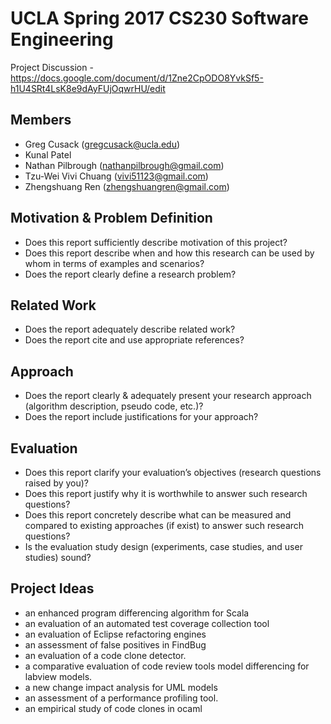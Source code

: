 # UCLA Spring 2017 CS230 Software Engineering
Project Discussion - https://docs.google.com/document/d/1Zne2CpODO8YvkSf5-h1U4SRt4LsK8e9dAyFUjOqwrHU/edit

## Members
- Greg Cusack (gregcusack@ucla.edu)
- Kunal Patel
- Nathan Pilbrough (nathanpilbrough@gmail.com)
- Tzu-Wei Vivi Chuang (vivi51123@gmail.com)
- Zhengshuang Ren (zhengshuangren@gmail.com)

## Motivation & Problem Definition
- Does this report sufficiently describe motivation of this project?
- Does this report describe when and how this research can be used by whom in terms of examples and scenarios?
- Does the report clearly define a research problem?

## Related Work
- Does the report adequately describe related work?
- Does the report cite and use appropriate references?

## Approach
- Does the report clearly & adequately present your research approach (algorithm description, pseudo code, etc.)?
- Does the report include justifications for your approach?

## Evaluation
- Does this report clarify your evaluation’s objectives (research questions raised by you)?
- Does this report justify why it is worthwhile to answer such research questions?
- Does this report concretely describe what can be measured and compared to existing approaches (if exist) to answer such research questions?
- Is the evaluation study design (experiments, case studies, and user studies) sound?

## Project Ideas
- an enhanced program differencing algorithm for Scala 
- an evaluation of an automated test coverage collection tool
- an evaluation of Eclipse refactoring engines
- an assessment of false positives in FindBug 
- an evaluation of a code clone detector. 
- a comparative evaluation of code review tools model differencing for labview models. 
- a new change impact analysis for UML models
- an assessment of a performance profiling tool.
- an empirical study of code clones in ocaml



